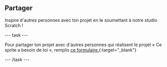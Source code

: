 ## Partager

Inspire d'autres personnes avec ton projet en le soumettant à notre studio Scratch !

--- task ---

Pour partager ton projet avec d'autres personnes qui réalisent le projet « Ce sprite a besoin de toi », remplis [ce formulaire.](https://form.raspberrypi.org/f/community-project-submissions){:target="_blank"}

--- /task ---

